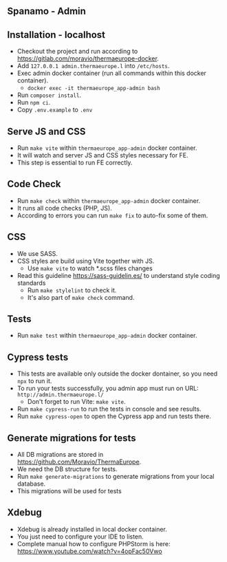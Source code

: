 ## Spanamo - Admin

## Installation - localhost
- Checkout the project and run according to https://gitlab.com/moravio/thermaeurope-docker.
- Add `127.0.0.1 admin.thermaeurope.l` into `/etc/hosts`.
- Exec admin docker container (run all commands within this docker container).
  - `docker exec -it thermaeurope_app-admin bash`
- Run `composer install`.
- Run `npm ci`.
- Copy `.env.example` to `.env`

## Serve JS and CSS
- Run `make vite` within `thermaeurope_app-admin` docker container.
- It will watch and server JS and CSS styles necessary for FE.
- This step is essential to run FE correctly.

## Code Check
- Run `make check` within `thermaeurope_app-admin` docker container.
- It runs all code checks (PHP, JS).
- According to errors you can run `make fix` to auto-fix some of them.

## CSS
- We use SASS. 
- CSS styles are build using Vite together with JS.
  - Use `make vite` to watch *.scss files changes
- Read this guideline https://sass-guidelin.es/ to understand style coding standards
  - Run `make stylelint` to check it.
  - It's also part of `make check` command.

## Tests
- Run `make test` within `thermaeurope_app-admin` docker container.

## Cypress tests
- This tests are available only outside the docker dontainer, so you need `npx` to run it.
- To run your tests successfully, you admin app must run on URL: `http://admin.thermaeurope.l/`
  - Don't forget to run Vite: `make vite`.
- Run `make cypress-run` to run the tests in console and see results.
- Run `make cypress-open` to open the Cypress app and run tests there.

## Generate migrations for tests
- All DB migrations are stored in https://github.com/Moravio/ThermaEurope.
- We need the DB structure for tests.
- Run `make generate-migrations` to generate migrations from your local database.
- This migrations will be used for tests

## Xdebug
- Xdebug is already installed in local docker container.
- You just need to configure your IDE to listen.
- Complete manual how to configure PHPStorm is here: https://www.youtube.com/watch?v=4opFac50Vwo
